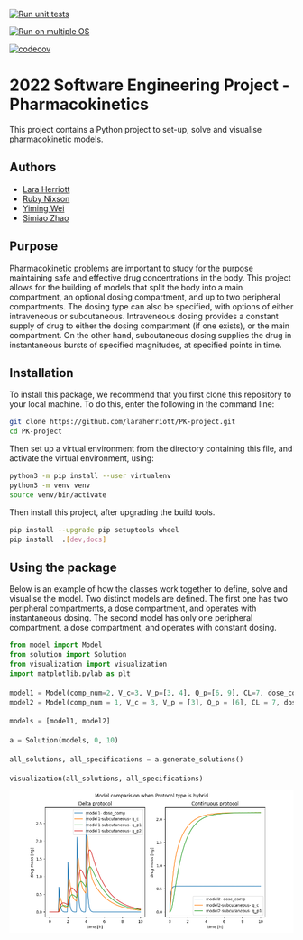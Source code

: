 [![Run unit tests](https://github.com/laraherriott/PK-project/actions/workflows/unit-tests.yml/badge.svg)](https://github.com/laraherriott/PK-project/actions/workflows/unit-tests.yml)

[![Run on multiple OS](https://github.com/laraherriott/PK-project/actions/workflows/os-tests.yml/badge.svg)](https://github.com/laraherriott/PK-project/actions/workflows/os-tests.yml)

[![codecov](https://codecov.io/gh/laraherriott/PK-project/branch/master/graph/badge.svg?token=T1IG316M0W)](https://codecov.io/gh/laraherriott/PK-project)

# 2022 Software Engineering Project - Pharmacokinetics
This project contains a Python project to set-up, solve and visualise pharmacokinetic models.

## Authors
- [Lara Herriott](https://github.com/laraherriott)
- [Ruby Nixson](https://github.com/rubynixson)
- [Yiming Wei](https://github.com/weiym97)
- [Simiao Zhao](https://github.com/SimiaoZhao)

## Purpose
Pharmacokinetic problems are important to study for the purpose maintaining safe and effective drug concentrations in the body.
This project allows for the building of models that split the body into a main compartment, an optional dosing compartment, and up to two peripheral compartments.
The dosing type can also be specified, with options of either intraveneous or subcutaneous.
Intraveneous dosing provides a constant supply of drug to either the dosing compartment (if one exists), or the main compartment.
On the other hand, subcutaneous dosing supplies the drug in instantaneous bursts of specified magnitudes, at specified points in time.

## Installation
To install this package, we recommend that you first clone this repository to your local machine. To do this, enter the following in the command line:
```bash
git clone https://github.com/laraherriott/PK-project.git
cd PK-project
```

Then set up a virtual environment from the directory containing this file, and activate the virtual environment, using:

```bash
python3 -m pip install --user virtualenv
python3 -m venv venv
source venv/bin/activate
```

Then install this project, after upgrading the build tools.
```bash
pip install --upgrade pip setuptools wheel
pip install  .[dev,docs]
```

## Using the package
Below is an example of how the classes work together to define, solve and visualise the model.
Two distinct models are defined. The first one has two peripheral compartments, a dose compartment, and operates with instantaneous dosing.
The second model has only one peripheral compartment, a dose compartment, and operates with constant dosing.

```python
from model import Model
from solution import Solution
from visualization import visualization
import matplotlib.pylab as plt

model1 = Model(comp_num=2, V_c=3, V_p=[3, 4], Q_p=[6, 9], CL=7, dose_comp=9, constinput=0, centerpoints=[1, 2, 3, 4], magnitudes=[1, 2, 3, 4])
model2 = Model(comp_num = 1, V_c = 3, V_p = [3], Q_p = [6], CL = 7, dose_comp = 9, constinput=5)

models = [model1, model2]

a = Solution(models, 0, 10)

all_solutions, all_specifications = a.generate_solutions()

visualization(all_solutions, all_specifications)
```
![Example output](https://github.com/laraherriott/PK-project/blob/2998fe1f579f84a9a6e0dd1a42066943854d3f62/pkmodel/model_specific_visual.png)
